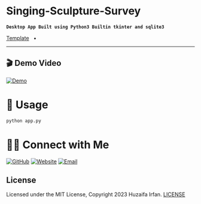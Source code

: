 # Singing-Sculpture-Survey
**`Desktop App Built using Python3 Builtin tkinter and sqlite3`**

[Template](Template/Assignment2.docx)
&nbsp;&nbsp;•&nbsp;&nbsp;


<hr>

## 🎬 Demo Video

[![Demo](https://img.youtube.com/vi/nzP5R7MeflA/0.jpg)](https://www.youtube.com/watch?v=nzP5R7MeflA)


# 🚀 Usage

```bash
python app.py
```



# 🤝🏻 Connect with Me

[![GitHub ](https://img.shields.io/badge/Github-%23222.svg?style=for-the-badge&logo=github&logoColor=white)](https://github.com/HuzaifaIrfan/)
[![Website](https://img.shields.io/badge/Website-%23222.svg?style=for-the-badge&logo=google-chrome&logoColor==%234285F4)](https://www.huzaifairfan.com)
[![Email](https://img.shields.io/badge/Email-%23222.svg?style=for-the-badge&logo=gmail&logoColor=%23D14836)](mailto:hi@huzaifairfan.com)

## License

Licensed under the MIT License, Copyright 2023 Huzaifa Irfan. [LICENSE](LICENSE)
